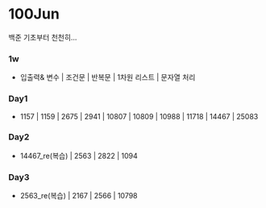 # 100Jun
백준 기초부터 천천히...

### 1w
- 입출력& 변수 | 조건문 | 반복문 | 1차원 리스트 | 문자열 처리

### Day1
- 1157 | 1159 | 2675 | 2941 | 10807 | 10809 | 10988 | 11718 | 14467 | 25083

### Day2
- 14467_re(복습) | 2563 | 2822 | 1094

### Day3
- 2563_re(복습) | 2167 | 2566 | 10798
